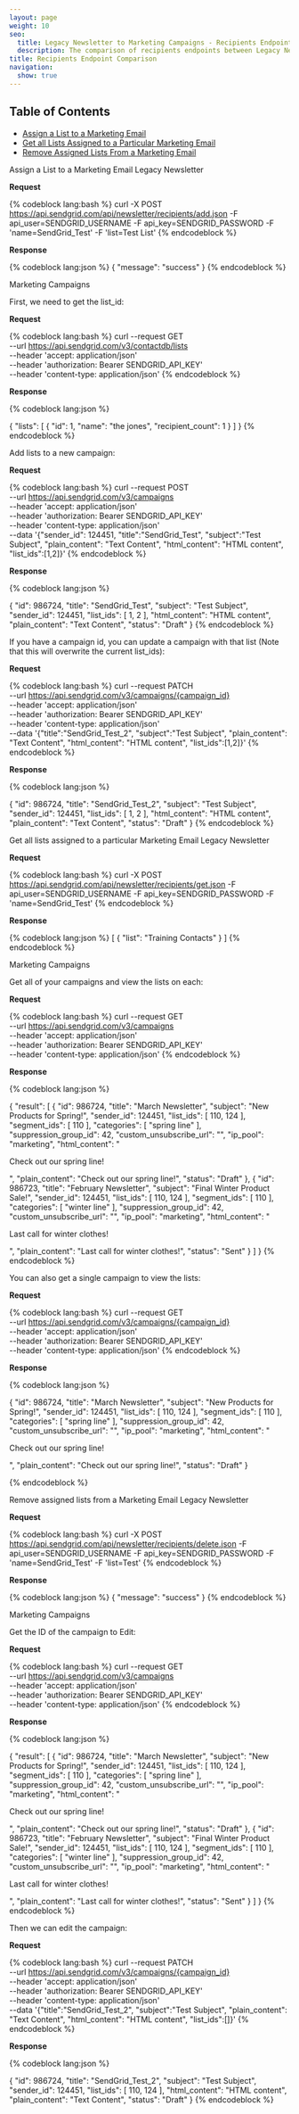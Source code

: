 ```yaml
---
layout: page
weight: 10
seo:
  title: Legacy Newsletter to Marketing Campaigns - Recipients Endpoint Comparison
  description: The comparison of recipients endpoints between Legacy Newsletter and Marketing Campaigns
title: Recipients Endpoint Comparison
navigation:
  show: true
---
```


<h2>Table of Contents</h2>
<ul>
  <li><a href="#-Assign-List-to-Marketing-Email">Assign a List to a Marketing Email</a></li>
  <li><a href="#-Get-all-Lists-Assigned-to-Particular-Marketing-Email">Get all Lists Assigned to a Particular Marketing Email</a></li>
  <li><a href="#-Remove-Assigned-Lists-From-Marketing-Email">Remove Assigned Lists From a Marketing Email</a></li>
</ul>


<page-anchor el="h3">
Assign a List to a Marketing Email
</page-anchor>

<page-anchor el="h4">
Legacy Newsletter
</page-anchor>

**Request**

{% codeblock lang:bash %}
curl -X POST https://api.sendgrid.com/api/newsletter/recipients/add.json -F api_user=SENDGRID_USERNAME -F api_key=SENDGRID_PASSWORD -F 'name=SendGrid_Test' -F 'list=Test List'
{% endcodeblock %}

**Response**

{% codeblock lang:json %}
{
  "message": "success"
}
{% endcodeblock %}

<page-anchor el="h4">
Marketing Campaigns
</page-anchor>

First, we need to get the list_id:

**Request**

{% codeblock lang:bash %}
curl --request GET \
--url https://api.sendgrid.com/v3/contactdb/lists \
--header 'accept: application/json' \
--header 'authorization: Bearer SENDGRID_API_KEY' \
--header 'content-type: application/json'
{% endcodeblock %}

**Response**

{% codeblock lang:json %}

{
  "lists": [
    {
      "id": 1,
      "name": "the jones",
      "recipient_count": 1
    }
  ]
}
{% endcodeblock %}


Add lists to a new campaign:

**Request**

{% codeblock lang:bash %}
curl --request POST \
--url https://api.sendgrid.com/v3/campaigns \
--header 'accept: application/json' \
--header 'authorization: Bearer SENDGRID_API_KEY' \
--header 'content-type: application/json' \
--data '{"sender_id": 124451, "title":"SendGrid_Test", "subject":"Test Subject", "plain_content": "Text Content", "html_content": "<html><body>HTML content</body></html>", "list_ids":[1,2]}'
{% endcodeblock %}

**Response**

{% codeblock lang:json %}

{
  "id": 986724,
  "title": "SendGrid_Test",
  "subject": "Test Subject",
  "sender_id": 124451,
  "list_ids": [
    1,
    2
  ],
  "html_content": "<html><body>HTML content</body></html>",
  "plain_content": "Text Content",
  "status": "Draft"
}
{% endcodeblock %}


If you have a campaign id, you can update a campaign with that list (Note that this will overwrite the current list_ids):


**Request**

{% codeblock lang:bash %}
curl --request PATCH \
--url https://api.sendgrid.com/v3/campaigns/{campaign_id} \
--header 'accept: application/json' \
--header 'authorization: Bearer SENDGRID_API_KEY' \
--header 'content-type: application/json' \
--data '{"title":"SendGrid_Test_2", "subject":"Test Subject", "plain_content": "Text Content", "html_content": "<html><body>HTML content</body></html>", "list_ids":[1,2]}'
{% endcodeblock %}

**Response**

{% codeblock lang:json %}

{
  "id": 986724,
  "title": "SendGrid_Test_2",
  "subject": "Test Subject",
  "sender_id": 124451,
  "list_ids": [
    1,
    2
  ],
  "html_content": "<html><body>HTML content</body></html>",
  "plain_content": "Text Content",
  "status": "Draft"
}
{% endcodeblock %}


<page-anchor el="h3">
Get all lists assigned to a particular Marketing Email

</page-anchor>

<page-anchor el="h4">
Legacy Newsletter
</page-anchor>

**Request**

{% codeblock lang:bash %}
curl -X POST https://api.sendgrid.com/api/newsletter/recipients/get.json -F api_user=SENDGRID_USERNAME -F api_key=SENDGRID_PASSWORD -F 'name=SendGrid_Test'
{% endcodeblock %}

**Response**

{% codeblock lang:json %}
[
  {
    "list": "Training Contacts"
  }
]
{% endcodeblock %}

<page-anchor el="h4">
Marketing Campaigns
</page-anchor>

Get all of your campaigns and view the lists on each:

**Request**

{% codeblock lang:bash %}
curl --request GET \
--url https://api.sendgrid.com/v3/campaigns \
--header 'accept: application/json' \
--header 'authorization: Bearer SENDGRID_API_KEY' \
--header 'content-type: application/json'
{% endcodeblock %}

**Response**

{% codeblock lang:json %}

{
  "result": [
    {
      "id": 986724,
      "title": "March Newsletter",
      "subject": "New Products for Spring!",
      "sender_id": 124451,
      "list_ids": [
        110,
        124
      ],
      "segment_ids": [
        110
      ],
      "categories": [
        "spring line"
      ],
      "suppression_group_id": 42,
      "custom_unsubscribe_url": "",
      "ip_pool": "marketing",
      "html_content": "<html><head><title></title></head><body><p>Check out our spring line!</p></body></html>",
      "plain_content": "Check out our spring line!",
      "status": "Draft"
    },
    {
      "id": 986723,
      "title": "February Newsletter",
      "subject": "Final Winter Product Sale!",
      "sender_id": 124451,
      "list_ids": [
        110,
        124
      ],
      "segment_ids": [
        110
      ],
      "categories": [
        "winter line"
      ],
      "suppression_group_id": 42,
      "custom_unsubscribe_url": "",
      "ip_pool": "marketing",
      "html_content": "<html><head><title></title></head><body><p>Last call for winter clothes!</p></body></html>",
      "plain_content": "Last call for winter clothes!",
      "status": "Sent"
    }
  ]
}
{% endcodeblock %}

You can also get a single campaign to view the lists:

**Request**

{% codeblock lang:bash %}
curl --request GET \
--url https://api.sendgrid.com/v3/campaigns/{campaign_id} \
--header 'accept: application/json' \
--header 'authorization: Bearer SENDGRID_API_KEY' \
--header 'content-type: application/json'
{% endcodeblock %}

**Response**

{% codeblock lang:json %}


{
  "id": 986724,
  "title": "March Newsletter",
  "subject": "New Products for Spring!",
  "sender_id": 124451,
  "list_ids": [
    110,
    124
  ],
  "segment_ids": [
    110
  ],
  "categories": [
    "spring line"
  ],
  "suppression_group_id": 42,
  "custom_unsubscribe_url": "",
  "ip_pool": "marketing",
  "html_content": "<html><head><title></title></head><body><p>Check out our spring line!</p></body></html>",
  "plain_content": "Check out our spring line!",
  "status": "Draft"
}

{% endcodeblock %}



<page-anchor el="h3">
Remove assigned lists from a Marketing Email
</page-anchor>

<page-anchor el="h4">
Legacy Newsletter
</page-anchor>

**Request**

{% codeblock lang:bash %}
curl -X POST https://api.sendgrid.com/api/newsletter/recipients/delete.json -F api_user=SENDGRID_USERNAME -F api_key=SENDGRID_PASSWORD -F 'name=SendGrid_Test' -F 'list=Test'
{% endcodeblock %}

**Response**

{% codeblock lang:json %}
{
  "message": "success"
}
{% endcodeblock %}

<page-anchor el="h4">
Marketing Campaigns
</page-anchor>

Get the ID of the campaign to Edit:

**Request**

{% codeblock lang:bash %}
curl --request GET \
--url https://api.sendgrid.com/v3/campaigns \
--header 'accept: application/json' \
--header 'authorization: Bearer SENDGRID_API_KEY' \
--header 'content-type: application/json'
{% endcodeblock %}

**Response**

{% codeblock lang:json %}

{
  "result": [
    {
      "id": 986724,
      "title": "March Newsletter",
      "subject": "New Products for Spring!",
      "sender_id": 124451,
      "list_ids": [
        110,
        124
      ],
      "segment_ids": [
        110
      ],
      "categories": [
        "spring line"
      ],
      "suppression_group_id": 42,
      "custom_unsubscribe_url": "",
      "ip_pool": "marketing",
      "html_content": "<html><head><title></title></head><body><p>Check out our spring line!</p></body></html>",
      "plain_content": "Check out our spring line!",
      "status": "Draft"
    },
    {
      "id": 986723,
      "title": "February Newsletter",
      "subject": "Final Winter Product Sale!",
      "sender_id": 124451,
      "list_ids": [
        110,
        124
      ],
      "segment_ids": [
        110
      ],
      "categories": [
        "winter line"
      ],
      "suppression_group_id": 42,
      "custom_unsubscribe_url": "",
      "ip_pool": "marketing",
      "html_content": "<html><head><title></title></head><body><p>Last call for winter clothes!</p></body></html>",
      "plain_content": "Last call for winter clothes!",
      "status": "Sent"
    }
  ]
}
{% endcodeblock %}

Then we can edit the campaign:

**Request**

{% codeblock lang:bash %}
curl --request PATCH \
--url https://api.sendgrid.com/v3/campaigns/{campaign_id} \
--header 'accept: application/json' \
--header 'authorization: Bearer SENDGRID_API_KEY' \
--header 'content-type: application/json' \
--data '{"title":"SendGrid_Test_2", "subject":"Test Subject", "plain_content": "Text Content", "html_content": "<html><body>HTML content</body></html>", "list_ids":[]}'
{% endcodeblock %}

**Response**

{% codeblock lang:json %}

{
  "id": 986724,
  "title": "SendGrid_Test_2",
  "subject": "Test Subject",
  "sender_id": 124451,
  "list_ids": [
    110,
    124
  ],
  "html_content": "<html><body>HTML content</body></html>",
  "plain_content": "Text Content",
  "status": "Draft"
}
{% endcodeblock %}

